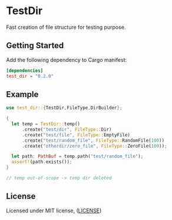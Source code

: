 # TestDir

Fast creation of file structure for testing purpose.

## Getting Started

Add the following dependency to Cargo manifest:

```toml
[dependencies]
test_dir = "0.2.0"
```

## Example
```rust
use test_dir::{TestDir,FileType,DirBuilder};

{
  let temp = TestDir::temp()
      .create("test/dir", FileType::Dir)
      .create("test/file", FileType::EmptyFile)
      .create("test/random_file", FileType::RandomFile(100))
      .create("otherdir/zero_file", FileType::ZeroFile(100));

  let path: PathBuf = temp.path("test/random_file");
  assert!(path.exists());
}

// temp out-of-scope -> temp dir deleted
```

## License
Licensed under MIT license, ([LICENSE](LICENSE))
